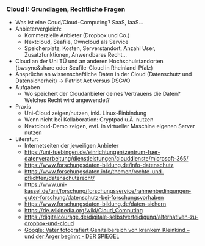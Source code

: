 ### Cloud I: Grundlagen, Rechtliche Fragen

* Was ist eine Coud/Cloud-Computing? SaaS, IaaS...
* Anbietervergleich:
  * Kommerzielle Anbieter (Dropbox und Co.)
  * Nextcloud, Seafile, Owncloud als Service
  * Speicherplatz, Kosten, Serverstandort, Anzahl User, Zusatzfunktionen, Anwendbares Recht...
* Cloud an der Uni TÜ und an anderen Hochschulstandorten (bwsync&share oder Seafile-Cloud in Rheinland-Pfalz)
* Ansprüche an wissenschaftliche Daten in der Cloud (Datenschutz und Datensicherheit) -> Patriot Act versus DSGVO
* Aufgaben
  * Wo speichert der Cloudanbieter deines Vertrauens die Daten? Welches Recht wird angewendet? 
* Praxis
  * Uni-Cloud zeigen/nutzen, inkl. Linux-Einbindung
  * Wenn nicht bei Kollaboration: Cryptpad u.Ä. nutzen
  * Nextcloud-Demo zeigen, evtl. in virtueller Maschine eigenen Server nutzen
* Literatur:
  * Internetseiten der jeweiligen Anbieter
  * https://uni-tuebingen.de/einrichtungen/zentrum-fuer-datenverarbeitung/dienstleistungen/clouddienste/microsoft-365/
  * https://www.forschungsdaten-bildung.de/info-datenschutz
  * https://www.forschungsdaten.info/themen/rechte-und-pflichten/datenschutzrecht/
  * https://www.uni-kassel.de/uni/forschung/forschungsservice/rahmenbedingungen-guter-forschung/datenschutz-bei-forschungsvorhaben
  * https://www.forschungsdaten-bildung.de/daten-sichern
  * https://de.wikipedia.org/wiki/Cloud_Computing
  * https://digitalcourage.de/digitale-selbstverteidigung/alternativen-zu-dropbox-und-cloud
  * [Google: Vater fotografiert Genitalbereich von krankem Kleinkind – und der Ärger beginnt - DER SPIEGEL](https://www.spiegel.de/netzwelt/netzpolitik/google-vater-fotografiert-genitalbereich-von-krankem-kleinkind-und-der-aerger-beginnt-a-b0703d5e-7109-4271-bfa7-af07b551e105)

